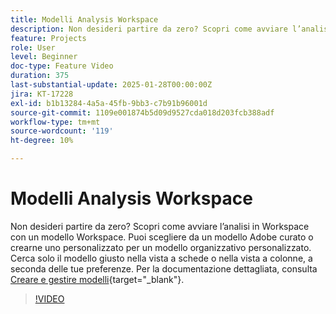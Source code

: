 ```yaml
---
title: Modelli Analysis Workspace
description: Non desideri partire da zero? Scopri come avviare l’analisi in Workspace con un modello Workspace. Puoi scegliere da un modello Adobe curato o crearne uno personalizzato per un modello organizzativo personalizzato. Cerca solo il modello giusto nella vista a schede o nella vista a colonne, a seconda delle tue preferenze.
feature: Projects
role: User
level: Beginner
doc-type: Feature Video
duration: 375
last-substantial-update: 2025-01-28T00:00:00Z
jira: KT-17228
exl-id: b1b13284-4a5a-45fb-9bb3-c7b91b96001d
source-git-commit: 1109e001874b5d09d9527cda018d203fcb388adf
workflow-type: tm+mt
source-wordcount: '119'
ht-degree: 10%

---
```


# Modelli Analysis Workspace

Non desideri partire da zero? Scopri come avviare l’analisi in Workspace con un modello Workspace. Puoi scegliere da un modello Adobe curato o crearne uno personalizzato per un modello organizzativo personalizzato. Cerca solo il modello giusto nella vista a schede o nella vista a colonne, a seconda delle tue preferenze. Per la documentazione dettagliata, consulta [Creare e gestire modelli](https://experienceleague.adobe.com/it/docs/analytics-platform/using/cja-workspace/templates/create-templates?lang=it){target="_blank"}.

>[!VIDEO](https://video.tv.adobe.com/v/3443169/?learn=on&enablevpops)
